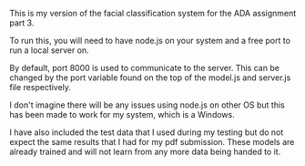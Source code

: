 This is my version of the facial classification system for the ADA assignment part 3.

To run this, you will need to have node.js on your system and a free port to run a local server on.

By default, port 8000 is used to communicate to the server. This can be changed by the port variable found on the top of the model.js and server.js file respectively.

I don't imagine there will be any issues using node.js on other OS but this has been made to work for my system, which is a Windows.

I have also included the test data that I used during my testing but do not expect the same results that I had for my pdf submission. These models are already trained and will not learn from any more data being handed to it.